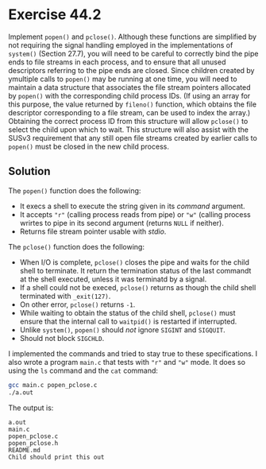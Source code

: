 # Exercise 44.2

Implement `popen()` and `pclose()`. Although these functions are simplified by not requiring
the signal handling employed in the implementations of `system()` (Section 27.7), you will
need to be careful to correctly bind the pipe ends to file streams in each process, and to
ensure that all unused descriptors referring to the pipe ends are closed. Since children
created by ymultiple calls to `popen()` may be running at one time, you will need to maintain
a data structure that associates the file stream pointers allocated by `popen()` with the
corresponding child process IDs. (If using an array for this purpose, the value returned by
`fileno()` function, which obtains the file descriptor corresponding to a file stream, can
be used to index the array.) Obtaining the correct process ID from this structure will allow
`pclose()` to select the child upon which to wait. This structure will also assist with the
SUSv3 requirement that any still open file streams created by earlier calls to `popen()`
must be closed in the new child process.

## Solution

The `popen()` function does the following:

- It execs a shell to execute the string given in its *command* argument.
- It accepts `"r"` (calling process reads from pipe) or `"w"` (calling process wrirtes to pipe 
in its second argument (returns `NULL` if neither).
- Returns file stream pointer usable with *stdio*.


The `pclose()` function does the following:

- When I/O is complete, `pclose()` closes the pipe and waits for the child shell to terminate.
It return the termination status of the last commandt at the shell executed, unless it was
terminatd by a signal.
- If a shell could not be execed, `pclose()` returns as though the child shell terminated with `_exit(127)`.
- On other error, `pclose()` returns `-1`.
- While waiting to obtain the status of the child shell, `pclose()` must ensure that the
internal call to `waitpid()` is restarted if interrupted.
- Unlike `system()`, `popen()` should *not* ignore `SIGINT` and `SIGQUIT`.
- Should not block `SIGCHLD`.

I implemented the commands and tried to stay true to these specifications. I also wrote a
program `main.c` that tests with `"r"` and `"w"` mode. It does so using the `ls` command and
the `cat` command:

```bash
gcc main.c popen_pclose.c
./a.out
```

The output is:

```
a.out
main.c
popen_pclose.c
popen_pclose.h
README.md
Child should print this out
```
